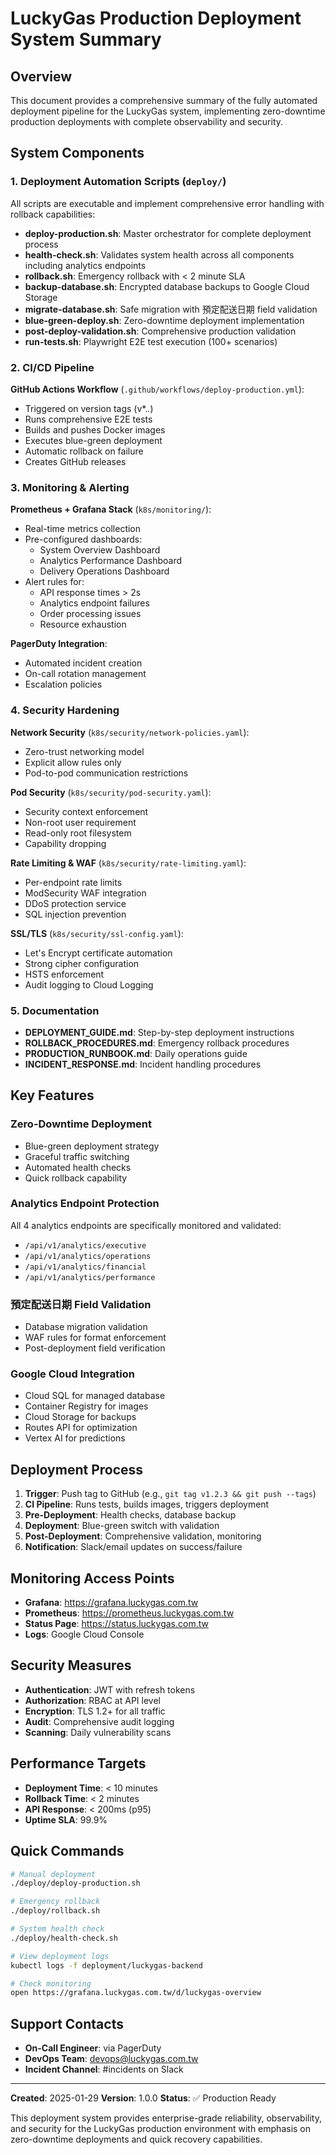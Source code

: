 # LuckyGas Production Deployment System Summary

## Overview

This document provides a comprehensive summary of the fully automated deployment pipeline for the LuckyGas system, implementing zero-downtime production deployments with complete observability and security.

## System Components

### 1. Deployment Automation Scripts (`deploy/`)

All scripts are executable and implement comprehensive error handling with rollback capabilities:

- **deploy-production.sh**: Master orchestrator for complete deployment process
- **health-check.sh**: Validates system health across all components including analytics endpoints
- **rollback.sh**: Emergency rollback with < 2 minute SLA
- **backup-database.sh**: Encrypted database backups to Google Cloud Storage
- **migrate-database.sh**: Safe migration with 預定配送日期 field validation
- **blue-green-deploy.sh**: Zero-downtime deployment implementation
- **post-deploy-validation.sh**: Comprehensive production validation
- **run-tests.sh**: Playwright E2E test execution (100+ scenarios)

### 2. CI/CD Pipeline

**GitHub Actions Workflow** (`.github/workflows/deploy-production.yml`):
- Triggered on version tags (v*.*.*)
- Runs comprehensive E2E tests
- Builds and pushes Docker images
- Executes blue-green deployment
- Automatic rollback on failure
- Creates GitHub releases

### 3. Monitoring & Alerting

**Prometheus + Grafana Stack** (`k8s/monitoring/`):
- Real-time metrics collection
- Pre-configured dashboards:
  - System Overview Dashboard
  - Analytics Performance Dashboard
  - Delivery Operations Dashboard
- Alert rules for:
  - API response times > 2s
  - Analytics endpoint failures
  - Order processing issues
  - Resource exhaustion

**PagerDuty Integration**:
- Automated incident creation
- On-call rotation management
- Escalation policies

### 4. Security Hardening

**Network Security** (`k8s/security/network-policies.yaml`):
- Zero-trust networking model
- Explicit allow rules only
- Pod-to-pod communication restrictions

**Pod Security** (`k8s/security/pod-security.yaml`):
- Security context enforcement
- Non-root user requirement
- Read-only root filesystem
- Capability dropping

**Rate Limiting & WAF** (`k8s/security/rate-limiting.yaml`):
- Per-endpoint rate limits
- ModSecurity WAF integration
- DDoS protection service
- SQL injection prevention

**SSL/TLS** (`k8s/security/ssl-config.yaml`):
- Let's Encrypt certificate automation
- Strong cipher configuration
- HSTS enforcement
- Audit logging to Cloud Logging

### 5. Documentation

- **DEPLOYMENT_GUIDE.md**: Step-by-step deployment instructions
- **ROLLBACK_PROCEDURES.md**: Emergency rollback procedures
- **PRODUCTION_RUNBOOK.md**: Daily operations guide
- **INCIDENT_RESPONSE.md**: Incident handling procedures

## Key Features

### Zero-Downtime Deployment
- Blue-green deployment strategy
- Graceful traffic switching
- Automated health checks
- Quick rollback capability

### Analytics Endpoint Protection
All 4 analytics endpoints are specifically monitored and validated:
- `/api/v1/analytics/executive`
- `/api/v1/analytics/operations`
- `/api/v1/analytics/financial`
- `/api/v1/analytics/performance`

### 預定配送日期 Field Validation
- Database migration validation
- WAF rules for format enforcement
- Post-deployment field verification

### Google Cloud Integration
- Cloud SQL for managed database
- Container Registry for images
- Cloud Storage for backups
- Routes API for optimization
- Vertex AI for predictions

## Deployment Process

1. **Trigger**: Push tag to GitHub (e.g., `git tag v1.2.3 && git push --tags`)
2. **CI Pipeline**: Runs tests, builds images, triggers deployment
3. **Pre-Deployment**: Health checks, database backup
4. **Deployment**: Blue-green switch with validation
5. **Post-Deployment**: Comprehensive validation, monitoring
6. **Notification**: Slack/email updates on success/failure

## Monitoring Access Points

- **Grafana**: https://grafana.luckygas.com.tw
- **Prometheus**: https://prometheus.luckygas.com.tw
- **Status Page**: https://status.luckygas.com.tw
- **Logs**: Google Cloud Console

## Security Measures

- **Authentication**: JWT with refresh tokens
- **Authorization**: RBAC at API level
- **Encryption**: TLS 1.2+ for all traffic
- **Audit**: Comprehensive audit logging
- **Scanning**: Daily vulnerability scans

## Performance Targets

- **Deployment Time**: < 10 minutes
- **Rollback Time**: < 2 minutes
- **API Response**: < 200ms (p95)
- **Uptime SLA**: 99.9%

## Quick Commands

```bash
# Manual deployment
./deploy/deploy-production.sh

# Emergency rollback
./deploy/rollback.sh

# System health check
./deploy/health-check.sh

# View deployment logs
kubectl logs -f deployment/luckygas-backend

# Check monitoring
open https://grafana.luckygas.com.tw/d/luckygas-overview
```

## Support Contacts

- **On-Call Engineer**: via PagerDuty
- **DevOps Team**: devops@luckygas.com.tw
- **Incident Channel**: #incidents on Slack

---

**Created**: 2025-01-29
**Version**: 1.0.0
**Status**: ✅ Production Ready

This deployment system provides enterprise-grade reliability, observability, and security for the LuckyGas production environment with emphasis on zero-downtime deployments and quick recovery capabilities.